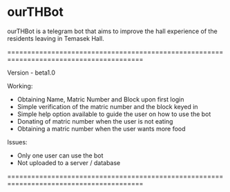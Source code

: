 # ourTHBot

ourTHBot is a telegram bot that aims to improve the hall experience of the residents leaving in Temasek Hall.

========================================================================================

Version - beta1.0

Working:
  - Obtaining Name, Matric Number and Block upon first login
  - Simple verification of the matric number and the block keyed in
  - Simple help option available to guide the user on how to use the bot
  - Donating of matric number when the user is not eating
  - Obtaining a matric number when the user wants more food
  
Issues:
  - Only one user can use the bot
  - Not uploaded to a server / database
  
========================================================================================
